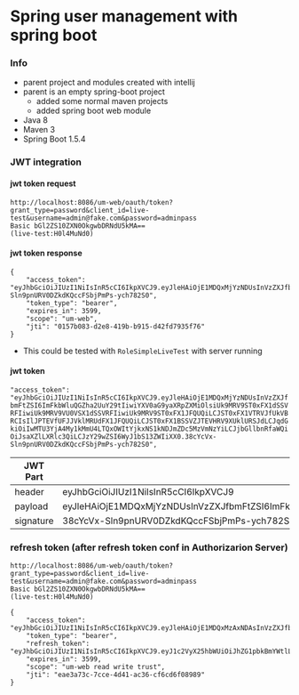 # Spring user management with spring boot

### Info

- parent project and modules created with intellij
- parent is an empty spring-boot project 
    - added some normal maven projects
    - added spring boot web module
- Java 8
- Maven 3
- Spring Boot 1.5.4



### JWT integration

#### jwt token request
```
http://localhost:8086/um-web/oauth/token?grant_type=password&client_id=live-test&username=admin@fake.com&password=adminpass
Basic bGl2ZS10ZXN0OkgwbDRNdU5kMA==
(live-test:H0l4MuNd0)
```
#### jwt token response

``` 
{
    "access_token": "eyJhbGciOiJIUzI1NiIsInR5cCI6IkpXVCJ9.eyJleHAiOjE1MDQxMjYzNDUsInVzZXJfbmFtZSI6ImFkbWluQGZha2UuY29tIiwiYXV0aG9yaXRpZXMiOlsiUk9MRV9ST0xFX1dSSVRFIiwiUk9MRV9VU0VSX1dSSVRFIiwiUk9MRV9ST0xFX1JFQUQiLCJST0xFX1VTRVJfUkVBRCIsIlJPTEVfUFJJVklMRUdFX1JFQUQiLCJST0xFX1BSSVZJTEVHRV9XUklURSJdLCJqdGkiOiIwMTU3YjA4My1kMmU4LTQxOWItYjkxNS1kNDJmZDc5MzVmNzYiLCJjbGllbnRfaWQiOiJsaXZlLXRlc3QiLCJzY29wZSI6WyJ1bS13ZWIiXX0.38cYcVx-Sln9pnURV0DZkdKQccFSbjPmPs-ych782S0",
    "token_type": "bearer",
    "expires_in": 3599,
    "scope": "um-web",
    "jti": "0157b083-d2e8-419b-b915-d42fd7935f76"
}
```

- This could be tested with `RoleSimpleLiveTest` with server running
#### jwt token 

`"access_token": "eyJhbGciOiJIUzI1NiIsInR5cCI6IkpXVCJ9.eyJleHAiOjE1MDQxMjYzNDUsInVzZXJfbmFtZSI6ImFkbWluQGZha2UuY29tIiwiYXV0aG9yaXRpZXMiOlsiUk9MRV9ST0xFX1dSSVRFIiwiUk9MRV9VU0VSX1dSSVRFIiwiUk9MRV9ST0xFX1JFQUQiLCJST0xFX1VTRVJfUkVBRCIsIlJPTEVfUFJJVklMRUdFX1JFQUQiLCJST0xFX1BSSVZJTEVHRV9XUklURSJdLCJqdGkiOiIwMTU3YjA4My1kMmU4LTQxOWItYjkxNS1kNDJmZDc5MzVmNzYiLCJjbGllbnRfaWQiOiJsaXZlLXRlc3QiLCJzY29wZSI6WyJ1bS13ZWIiXX0.38cYcVx-Sln9pnURV0DZkdKQccFSbjPmPs-ych782S0",`

| JWT Part | Token | 
|---|---| 
| header | eyJhbGciOiJIUzI1NiIsInR5cCI6IkpXVCJ9 | 
| payload | eyJleHAiOjE1MDQxMjYzNDUsInVzZXJfbmFtZSI6ImFkbWluQGZha2UuY29tIiwiYXV0aG9yaXRpZXMiOlsiUk9MRV9ST0xFX1dSSVRFIiwiUk9MRV9VU0VSX1dSSVRFIiwiUk9MRV9ST0xFX1JFQUQiLCJST0xFX1VTRVJfUkVBRCIsIlJPTEVfUFJJVklMRUdFX1JFQUQiLCJST0xFX1BSSVZJTEVHRV9XUklURSJdLCJqdGkiOiIwMTU3YjA4My1kMmU4LTQxOWItYjkxNS1kNDJmZDc5MzVmNzYiLCJjbGllbnRfaWQiOiJsaXZlLXRlc3QiLCJzY29wZSI6WyJ1bS13ZWIiXX0 |
| signature | 38cYcVx-Sln9pnURV0DZkdKQccFSbjPmPs-ych782S0 |

### refresh token (after refresh token conf in Authorizarion Server)
```
http://localhost:8086/um-web/oauth/token?grant_type=password&client_id=live-test&username=admin@fake.com&password=adminpass
Basic bGl2ZS10ZXN0OkgwbDRNdU5kMA==
(live-test:H0l4MuNd0)
```
``` 
{
    "access_token": "eyJhbGciOiJIUzI1NiIsInR5cCI6IkpXVCJ9.eyJleHAiOjE1MDQxMzAxNDAsInVzZXJfbmFtZSI6ImFkbWluQGZha2UuY29tIiwiYXV0aG9yaXRpZXMiOlsiUk9MRV9ST0xFX1dSSVRFIiwiUk9MRV9VU0VSX1dSSVRFIiwiUk9MRV9ST0xFX1JFQUQiLCJST0xFX1VTRVJfUkVBRCIsIlJPTEVfUFJJVklMRUdFX1JFQUQiLCJST0xFX1BSSVZJTEVHRV9XUklURSJdLCJqdGkiOiJlYWUzYTczYy03Y2NlLTRkNDEtYWMzNi1jZjZjZDZmMDg5ODkiLCJjbGllbnRfaWQiOiJsaXZlLXRlc3QiLCJzY29wZSI6WyJ1bS13ZWIiLCJyZWFkIiwid3JpdGUiLCJ0cnVzdCJdfQ.E0nvIfzVolYYHTr3ZLKghmA43q7wUQxoCNW1fEuIkes",
    "token_type": "bearer",
    "refresh_token": "eyJhbGciOiJIUzI1NiIsInR5cCI6IkpXVCJ9.eyJ1c2VyX25hbWUiOiJhZG1pbkBmYWtlLmNvbSIsInNjb3BlIjpbInVtLXdlYiIsInJlYWQiLCJ3cml0ZSIsInRydXN0Il0sImF0aSI6ImVhZTNhNzNjLTdjY2UtNGQ0MS1hYzM2LWNmNmNkNmYwODk4OSIsImV4cCI6MTUwNDIxMjk0MCwiYXV0aG9yaXRpZXMiOlsiUk9MRV9ST0xFX1dSSVRFIiwiUk9MRV9VU0VSX1dSSVRFIiwiUk9MRV9ST0xFX1JFQUQiLCJST0xFX1VTRVJfUkVBRCIsIlJPTEVfUFJJVklMRUdFX1JFQUQiLCJST0xFX1BSSVZJTEVHRV9XUklURSJdLCJqdGkiOiJjZDJmNjk2NS0zZGEyLTQ1NjEtYTNhYy0yMjU4ZmE5Y2I2ODAiLCJjbGllbnRfaWQiOiJsaXZlLXRlc3QifQ.il0XUjG0m3tObvtsXS8DpdPQv9dDseII078EWy8Gwb4",
    "expires_in": 3599,
    "scope": "um-web read write trust",
    "jti": "eae3a73c-7cce-4d41-ac36-cf6cd6f08989"
}
```